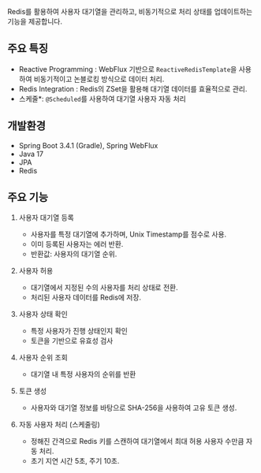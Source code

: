 Redis를 활용하여 사용자 대기열을 관리하고, 비동기적으로 처리 상태를 업데이트하는 기능을 제공합니다.

## 주요 특징
- Reactive Programming : WebFlux 기반으로 `ReactiveRedisTemplate`을 사용하여 비동기적이고 논블로킹 방식으로 데이터 처리.
- Redis Integration : Redis의 ZSet을 활용해 대기열 데이터를 효율적으로 관리.
- 스케줄*: `@Scheduled`를 사용하여 대기열 사용자 자동 처리
## 개발환경
- Spring Boot 3.4.1 (Gradle), Spring WebFlux
- Java 17
- JPA
- Redis
## 주요 기능
1. 사용자 대기열 등록
   - 사용자를 특정 대기열에 추가하며, Unix Timestamp를 점수로 사용.
   - 이미 등록된 사용자는 에러 반환.
   - 반환값: 사용자의 대기열 순위.

2. 사용자 허용
   - 대기열에서 지정된 수의 사용자를 처리 상태로 전환.
   - 처리된 사용자 데이터를 Redis에 저장.

3. 사용자 상태 확인
   - 특정 사용자가 진행 상태인지 확인
   - 토큰을 기반으로 유효성 검사

4. 사용자 순위 조회
   - 대기열 내 특정 사용자의 순위를 반환

5. 토큰 생성
   - 사용자와 대기열 정보를 바탕으로 SHA-256을 사용하여 고유 토큰 생성.

6. 자동 사용자 처리 (스케줄링)
   - 정해진 간격으로 Redis 키를 스캔하여 대기열에서 최대 허용 사용자 수만큼 자동 처리.
   - 초기 지연 시간 5초, 주기 10초.
